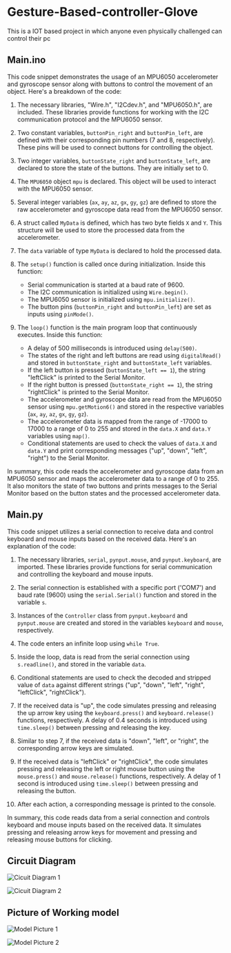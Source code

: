 # Gesture-Based-controller-Glove
This is a IOT based project in which anyone even physically challenged can control their pc

## Main.ino
This code snippet demonstrates the usage of an MPU6050 accelerometer and gyroscope sensor along with buttons to control the movement of an object. Here's a breakdown of the code:

1. The necessary libraries, "Wire.h", "I2Cdev.h", and "MPU6050.h", are included. These libraries provide functions for working with the I2C communication protocol and the MPU6050 sensor.

2. Two constant variables, `buttonPin_right` and `buttonPin_left`, are defined with their corresponding pin numbers (7 and 8, respectively). These pins will be used to connect buttons for controlling the object.

3. Two integer variables, `buttonState_right` and `buttonState_left`, are declared to store the state of the buttons. They are initially set to 0.

4. The `MPU6050` object `mpu` is declared. This object will be used to interact with the MPU6050 sensor.

5. Several integer variables (`ax`, `ay`, `az`, `gx`, `gy`, `gz`) are defined to store the raw accelerometer and gyroscope data read from the MPU6050 sensor.

6. A struct called `MyData` is defined, which has two byte fields `X` and `Y`. This structure will be used to store the processed data from the accelerometer.

7. The `data` variable of type `MyData` is declared to hold the processed data.

8. The `setup()` function is called once during initialization. Inside this function:
   - Serial communication is started at a baud rate of 9600.
   - The I2C communication is initialized using `Wire.begin()`.
   - The MPU6050 sensor is initialized using `mpu.initialize()`.
   - The button pins (`buttonPin_right` and `buttonPin_left`) are set as inputs using `pinMode()`.

9. The `loop()` function is the main program loop that continuously executes. Inside this function:
   - A delay of 500 milliseconds is introduced using `delay(500)`.
   - The states of the right and left buttons are read using `digitalRead()` and stored in `buttonState_right` and `buttonState_left` variables.
   - If the left button is pressed (`buttonState_left == 1`), the string "leftClick" is printed to the Serial Monitor.
   - If the right button is pressed (`buttonState_right == 1`), the string "rightClick" is printed to the Serial Monitor.
   - The accelerometer and gyroscope data are read from the MPU6050 sensor using `mpu.getMotion6()` and stored in the respective variables (`ax`, `ay`, `az`, `gx`, `gy`, `gz`).
   - The accelerometer data is mapped from the range of -17000 to 17000 to a range of 0 to 255 and stored in the `data.X` and `data.Y` variables using `map()`.
   - Conditional statements are used to check the values of `data.X` and `data.Y` and print corresponding messages ("up", "down", "left", "right") to the Serial Monitor.

In summary, this code reads the accelerometer and gyroscope data from an MPU6050 sensor and maps the accelerometer data to a range of 0 to 255. It also monitors the state of two buttons and prints messages to the Serial Monitor based on the button states and the processed accelerometer data.

## Main.py
This code snippet utilizes a serial connection to receive data and control keyboard and mouse inputs based on the received data. Here's an explanation of the code:

1. The necessary libraries, `serial`, `pynput.mouse`, and `pynput.keyboard`, are imported. These libraries provide functions for serial communication and controlling the keyboard and mouse inputs.

2. The serial connection is established with a specific port ('COM7') and baud rate (9600) using the `serial.Serial()` function and stored in the variable `s`.

3. Instances of the `Controller` class from `pynput.keyboard` and `pynput.mouse` are created and stored in the variables `keyboard` and `mouse`, respectively.

4. The code enters an infinite loop using `while True`.

5. Inside the loop, data is read from the serial connection using `s.readline()`, and stored in the variable `data`.

6. Conditional statements are used to check the decoded and stripped value of `data` against different strings ("up", "down", "left", "right", "leftClick", "rightClick").

7. If the received data is "up", the code simulates pressing and releasing the up arrow key using the `keyboard.press()` and `keyboard.release()` functions, respectively. A delay of 0.4 seconds is introduced using `time.sleep()` between pressing and releasing the key.

8. Similar to step 7, if the received data is "down", "left", or "right", the corresponding arrow keys are simulated.

9. If the received data is "leftClick" or "rightClick", the code simulates pressing and releasing the left or right mouse button using the `mouse.press()` and `mouse.release()` functions, respectively. A delay of 1 second is introduced using `time.sleep()` between pressing and releasing the button.

10. After each action, a corresponding message is printed to the console.

In summary, this code reads data from a serial connection and controls keyboard and mouse inputs based on the received data. It simulates pressing and releasing arrow keys for movement and pressing and releasing mouse buttons for clicking.

## Circuit Diagram

![Cicuit Diagram 1](./images/diagram%201.png)

![Cicuit Diagram 2](./images/diagram%202.png)

## Picture of Working model

![Model Picture 1](./images/image%201.jpg)

![Model Picture 2](./images/image%202.jpg)



